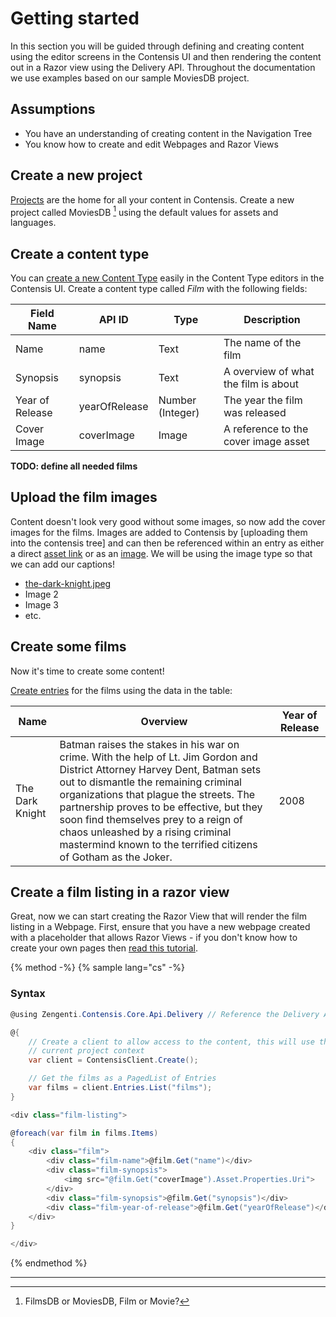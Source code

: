 # Getting started

In this section you will be guided through defining and creating content using the editor screens in the Contensis UI and then rendering the content out in a Razor view using the Delivery API. Throughout the documentation we use examples based on our sample MoviesDB project.

## Assumptions

- You have an understanding of creating content in the Navigation Tree
- You know how to create and edit Webpages and Razor Views

## Create a new project

[Projects](https://contensis.github.io/docs/projects/) are the home for all your content in Contensis. Create a new project called MoviesDB [^1] using the default values for assets and languages.

## Create a content type

You can [create a new Content Type](https://contensis.github.io/docs/content-types/create-a-content-type.html) easily in the Content Type editors in the Contensis UI. Create a content type called *Film* with the following fields:

| Field Name | API ID | Type | Description |
| ---------- | ------ | ---- | ----------- |
| Name | name | Text | The name of the film |
| Synopsis | synopsis | Text | A overview of what the film is about |
| Year of Release | yearOfRelease | Number (Integer) | The year the film was released |
| Cover Image | coverImage | Image | A reference to the cover image asset |

**TODO: define all needed films** 

## Upload the film images

Content doesn't look very good without some images, so now add the cover images for the films. Images are added to Contensis by [uploading them into the contensis tree] and can then be referenced within an entry as either a direct [asset link](/delivery-api/linked-content.md) or as an [image](/delivery-api/linked-content.md#image). We will be using the image type so that we can add our captions!

- [the-dark-knight.jpeg]()
- Image 2
- Image 3
- etc.

## Create some films

Now it's time to create some content!

[Create entries](https://contensis.github.io/docs/entries/create-an-entry.html) for the films using the data in the table:

| Name | Overview | Year of Release | 
| ---- | -------- | --------------- |
| The Dark Knight | Batman raises the stakes in his war on crime. With the help of Lt. Jim Gordon and District Attorney Harvey Dent, Batman sets out to dismantle the remaining criminal organizations that plague the streets. The partnership proves to be effective, but they soon find themselves prey to a reign of chaos unleashed by a rising criminal mastermind known to the terrified citizens of Gotham as the Joker. |  2008 |



## Create a film listing in a razor view

Great, now we can start creating the Razor View that will render the film listing in a Webpage. First, ensure that you have a new webpage created with a placeholder that allows Razor Views - if you don't know how to create your own pages then [read this tutorial](https://zenhub.zengenti.com/Contensis/R83/Development/Razor/Razoroverview.aspx).

{% method -%}
{% sample lang="cs" -%}

### Syntax

```cs
@using Zengenti.Contensis.Core.Api.Delivery // Reference the Delivery API

@{
    // Create a client to allow access to the content, this will use the 
    // current project context
    var client = ContensisClient.Create();

    // Get the films as a PagedList of Entries
    var films = client.Entries.List("films");
}

<div class="film-listing">

@foreach(var film in films.Items)
{
    <div class="film">
        <div class="film-name">@film.Get("name")</div>
        <div class="film-synopsis">
            <img src="@film.Get("coverImage").Asset.Properties.Uri">
        </div>
        <div class="film-synopsis">@film.Get("synopsis")</div>
        <div class="film-year-of-release">@film.Get("yearOfRelease")</div>
    </div>
}

</div>
```
{% endmethod %}


---

[^1]: FilmsDB or MoviesDB, Film or Movie?